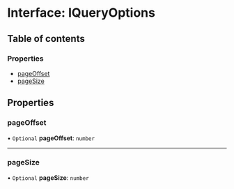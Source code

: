 # Interface: IQueryOptions

## Table of contents

### Properties

- [pageOffset](IQueryOptions.md#pageoffset)
- [pageSize](IQueryOptions.md#pagesize)

## Properties

### pageOffset

• `Optional` **pageOffset**: `number`

___

### pageSize

• `Optional` **pageSize**: `number`
